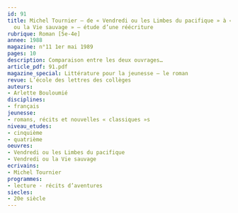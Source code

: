 ```yaml
---
id: 91
title: Michel Tournier – de « Vendredi ou les Limbes du pacifique » à « Vendredi
  ou la Vie sauvage » – étude d’une réécriture
rubrique: Roman [5e-4e]
annee: 1988
magazine: n°11 1er mai 1989
pages: 10
description: Comparaison entre les deux ouvrages…
article_pdf: 91.pdf
magazine_special: Littérature pour la jeunesse – le roman
revue: L’école des lettres des collèges
auteurs:
- Arlette Bouloumié
disciplines:
- français
jeunesse:
- romans, récits et nouvelles « classiques »s
niveau_etudes:
- cinquième
- quatrième
oeuvres:
- Vendredi ou les Limbes du pacifique
- Vendredi ou la Vie sauvage
ecrivains:
- Michel Tournier
programmes:
- lecture - récits d’aventures
siecles:
- 20e siècle
---
```

